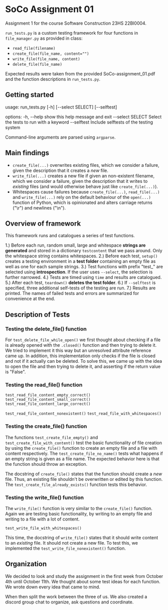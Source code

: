# SoCo Assignment 01
Assignment 1 for the course Software Construction 23HS 22BI0004. 

`run_tests.py` is a custom testing framework for four functions in `file_manager.py` as provided in class: 
- `read_file(filename)`
- `create_file(file_name, content="")`
- `write_file(file_name, content)`
- `delete_file(file_name)`

Expected results were taken from the provided SoCo-assignment_01.pdf and the function descriptions in `run_tests.py`.

## Getting started
usage: run_tests.py \[-h\] \[--select SELECT\] \[--selftest\]

options:
  -h, --help       show this help message and exit
  --select SELECT  Select the tests to run with a keyword
  --selftest       Include selftests of the testing system

Command-line arguments are parsed using `argparse`.

## Main findings
- `create_file(...)` overwrites existing files, which we consider a failure, given the description that it creates a *new* file.
- `write_file(...)` creates a new file if given an non-existent filename, which we consider a failure, given the description that it writes to *existing* files (and would otherwise behave just like `create_file(...)`).
- Whitespaces cause failures because `create_file(...)`, `read_file(...)` and `write_file(...)` rely on the default behaviour of the `open(...)` function of Python, which is opinionated and alters carriage returns ("\\r") and newlines ("\\n").
## Overview of framework

This framework runs and catalogues a series of test functions.

1.) Before each run, random small, large and whitespace **strings are generated** and stored in a dictionary `testcontent` that we pass around. Only the whitespace string contains whitespaces.
2.) Before each test, `setup()` creates a testing environment in a **test folder** containing an empty file as well as one for each sample strings.
3.) Test functions with prefix "test_" are selected using **introspection**. If the user uses `--select`, the selection is further narrowed.
4.) Tests are timed using `time` and results are catalogued.
5.) After each test, `teardown()` **deletes the test folder**.
6.) If `--selftest` is specified, three additional self-tests of the testing are run.
7.) Results are printed. The names of failed tests and errors are summarized for convenience at the end.

## Description of Tests
### Testing the delete_file() function
For `test_delete_file_while_open()` we first thought about checking if a file is already opened with the `.closed()` function
and then trying to delete it. We tried to implement it this way but an unresolved attribute reference came up. In
addition, this implementation only checks if the file is closed and not if it actually can be deleted. To solve this, we
came up with the idea to open the file and then trying to delete it, and asserting if the return value is "False".

### Testing the read_file() function


`test_read_file_content_empty_correct()` 
`test_read_file_content_small_correct()`
`test_read_file_content_large_correct()`

`test_read_file_content_nonexistent()`
`test_read_file_with_whitespaces()`

### Testing the create_file() function
The functions `test_create_file_empty()` and `test_create_file_with_content()` test the basic functionality of file 
creation by using the `create_file()` function to create an empty file and a file with content respectively. The 
`test_create_file_no_name()` tests what happens if an empty string is given as a file name. The expected behavior here 
is that the function should throw an exception. 

The docstring of `create_file()` states that the function should create a *new* file. Thus, an existing file shouldn't 
be overwritten or edited by this function. The `test_create_file_already_exists()` function tests this behavior. 

### Testing the write_file() function
The `write_file()` function is very similar to the `create_file()` function. Again we are testing basic functionality, 
by writing to an empty file and writing to a file with a lot of content. 

`test_write_file_with_whitespaces()`

This time, the docstring of `write_file()` states that it should write content to an *existing* file. It should not 
create a new file. To test this, we implemented the `test_write_file_nonexistent()` function.

## Organization
We decided to look and study the assignment in the first week from October 4th until October 11th. We thought about some test ideas for each function. We wrote down every idea that came to mind. 

When then split the work between the three of us. We also created a discord group chat to organize, ask questions and coordinate.